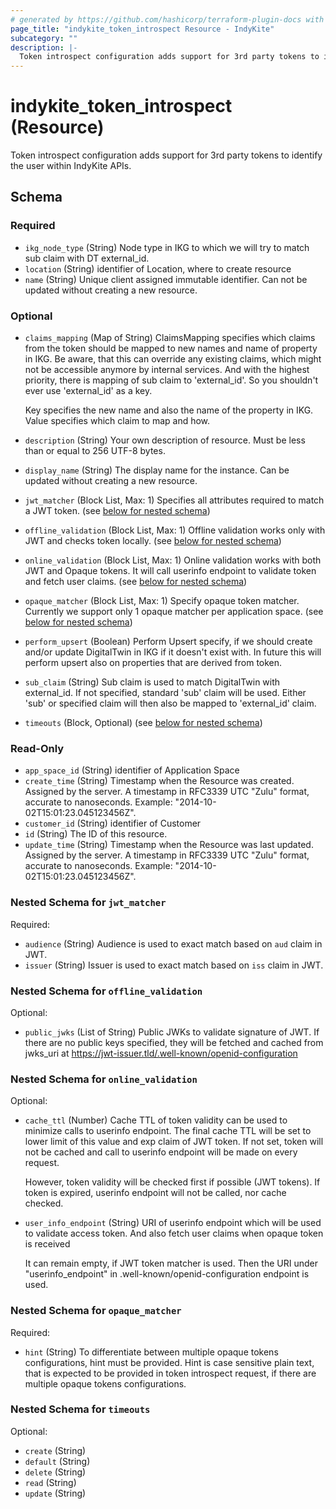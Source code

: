 ```yaml
---
# generated by https://github.com/hashicorp/terraform-plugin-docs with custom templates
page_title: "indykite_token_introspect Resource - IndyKite"
subcategory: ""
description: |-
  Token introspect configuration adds support for 3rd party tokens to identify the user within IndyKite APIs.
---
```


# indykite_token_introspect (Resource)

Token introspect configuration adds support for 3rd party tokens to identify the user within IndyKite APIs.



<!-- schema generated by tfplugindocs -->
## Schema

### Required

- `ikg_node_type` (String) Node type in IKG to which we will try to match sub claim with DT external_id.
- `location` (String) identifier of Location, where to create resource
- `name` (String) Unique client assigned immutable identifier. Can not be updated without creating a new resource.

### Optional

- `claims_mapping` (Map of String) ClaimsMapping specifies which claims from the token should be mapped to new names and name of property in IKG.
    Be aware, that this can override any existing claims, which might not be accessible anymore by internal services.
    And with the highest priority, there is mapping of sub claim to 'external_id'. So you shouldn't ever use 'external_id' as a key.

    Key specifies the new name and also the name of the property in IKG.
    Value specifies which claim to map and how.
- `description` (String) Your own description of resource. Must be less than or equal to 256 UTF-8 bytes.
- `display_name` (String) The display name for the instance. Can be updated without creating a new resource.
- `jwt_matcher` (Block List, Max: 1) Specifies all attributes required to match a JWT token. (see [below for nested schema](#nestedblock--jwt_matcher))
- `offline_validation` (Block List, Max: 1) Offline validation works only with JWT and checks token locally. (see [below for nested schema](#nestedblock--offline_validation))
- `online_validation` (Block List, Max: 1) Online validation works with both JWT and Opaque tokens. It will call userinfo endpoint to validate token and fetch user claims. (see [below for nested schema](#nestedblock--online_validation))
- `opaque_matcher` (Block List, Max: 1) Specify opaque token matcher. Currently we support only 1 opaque matcher per application space. (see [below for nested schema](#nestedblock--opaque_matcher))
- `perform_upsert` (Boolean) Perform Upsert specify, if we should create and/or update DigitalTwin in IKG if it doesn't exist with.
	In future this will perform upsert also on properties that are derived from token.
- `sub_claim` (String) Sub claim is used to match DigitalTwin with external_id. If not specified, standard 'sub' claim will be used. Either 'sub' or specified claim will then also be mapped to 'external_id' claim.
- `timeouts` (Block, Optional) (see [below for nested schema](#nestedblock--timeouts))

### Read-Only

- `app_space_id` (String) identifier of Application Space
- `create_time` (String) Timestamp when the Resource was created. Assigned by the server. A timestamp in RFC3339 UTC "Zulu" format, accurate to nanoseconds. Example: "2014-10-02T15:01:23.045123456Z".
- `customer_id` (String) identifier of Customer
- `id` (String) The ID of this resource.
- `update_time` (String) Timestamp when the Resource was last updated. Assigned by the server. A timestamp in RFC3339 UTC "Zulu" format, accurate to nanoseconds. Example: "2014-10-02T15:01:23.045123456Z".

<a id="nestedblock--jwt_matcher"></a>
### Nested Schema for `jwt_matcher`

Required:

- `audience` (String) Audience is used to exact match based on `aud` claim in JWT.
- `issuer` (String) Issuer is used to exact match based on `iss` claim in JWT.


<a id="nestedblock--offline_validation"></a>
### Nested Schema for `offline_validation`

Optional:

- `public_jwks` (List of String) Public JWKs to validate signature of JWT. If there are no public keys specified, they will be fetched and cached from jwks_uri at https://jwt-issuer.tld/.well-known/openid-configuration


<a id="nestedblock--online_validation"></a>
### Nested Schema for `online_validation`

Optional:

- `cache_ttl` (Number) Cache TTL of token validity can be used to minimize calls to userinfo endpoint.
    The final cache TTL will be set to lower limit of this value and exp claim of JWT token.
    If not set, token will not be cached and call to userinfo endpoint will be made on every request.

    However, token validity will be checked first if possible (JWT tokens).
    If token is expired, userinfo endpoint will not be called, nor cache checked.
- `user_info_endpoint` (String) URI of userinfo endpoint which will be used to validate access token.
    And also fetch user claims when opaque token is received

    It can remain empty, if JWT token matcher is used.
    Then the URI under "userinfo_endpoint" in .well-known/openid-configuration endpoint is used.


<a id="nestedblock--opaque_matcher"></a>
### Nested Schema for `opaque_matcher`

Required:

- `hint` (String) To differentiate between multiple opaque tokens configurations, hint must be provided. Hint is case sensitive plain text, that is expected to be provided in token introspect request, if there are multiple opaque tokens configurations.


<a id="nestedblock--timeouts"></a>
### Nested Schema for `timeouts`

Optional:

- `create` (String)
- `default` (String)
- `delete` (String)
- `read` (String)
- `update` (String)
